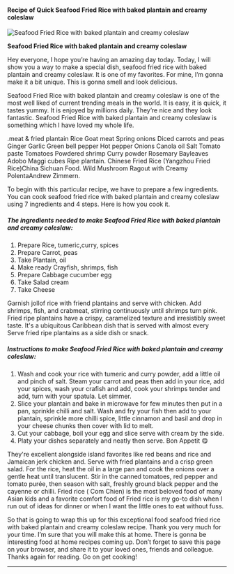             

#### Recipe of Quick Seafood Fried Rice with baked plantain and creamy coleslaw

![Seafood Fried Rice with baked plantain and creamy coleslaw](https://img-global.cpcdn.com/recipes/4826dd3a7fef2124/751x532cq70/seafood-fried-rice-with-baked-plantain-and-creamy-coleslaw-recipe-main-photo.jpg)

**Seafood Fried Rice with baked plantain and creamy coleslaw**

Hey everyone, I hope you’re having an amazing day today. Today, I will show you a way to make a special dish, seafood fried rice with baked plantain and creamy coleslaw. It is one of my favorites. For mine, I’m gonna make it a bit unique. This is gonna smell and look delicious.

Seafood Fried Rice with baked plantain and creamy coleslaw is one of the most well liked of current trending meals in the world. It is easy, it is quick, it tastes yummy. It is enjoyed by millions daily. They’re nice and they look fantastic. Seafood Fried Rice with baked plantain and creamy coleslaw is something which I have loved my whole life.

.meat & fried plantain Rice Goat meat Spring onions Diced carrots and peas Ginger Garlic Green bell pepper Hot pepper Onions Canola oil Salt Tomato paste Tomatoes Powdered shrimp Curry powder Rosemary Bayleaves Adobo Maggi cubes Ripe plantain. Chinese Fried Rice (Yangzhou Fried Rice)China Sichuan Food. Wild Mushroom Ragout with Creamy PolentaAndrew Zimmern.

To begin with this particular recipe, we have to prepare a few ingredients. You can cook seafood fried rice with baked plantain and creamy coleslaw using 7 ingredients and 4 steps. Here is how you cook it.

##### The ingredients needed to make Seafood Fried Rice with baked plantain and creamy coleslaw:

1.  Prepare Rice, tumeric,curry, spices
2.  Prepare Carrot, peas
3.  Take Plantain, oil
4.  Make ready Crayfish, shrimps, fish
5.  Prepare Cabbage cucumber egg
6.  Take Salad cream
7.  Take Cheese

Garnish jollof rice with friend plantains and serve with chicken. Add shrimps, fish, and crabmeat, stirring continuously until shrimps turn pink. Fried ripe plantains have a crispy, caramelized texture and irresistibly sweet taste. It's a ubiquitous Caribbean dish that is served with almost every Serve fried ripe plantains as a side dish or snack.

##### Instructions to make Seafood Fried Rice with baked plantain and creamy coleslaw:

1.  Wash and cook your rice with tumeric and curry powder, add a little oil and pinch of salt. Steam your carrot and peas then add in your rice, add your spices, wash your crafish and add, cook your shrimps tender and add, turn with your spatula. Let simmer.
2.  Slice your plantain and bake in microwave for few minutes then put in a pan, sprinkle chilli and salt. Wash and fry your fish then add to your plantain, sprinkle more chilli spice, little cinnamon and basil and drop in your cheese chunks then cover with lid to melt.
3.  Cut your cabbage, boil your egg and slice serve with cream by the side.
4.  Platy your dishes separately and neatly then serve. Bon Appetit 😋

They're excellent alongside island favorites like red beans and rice and Jamaican jerk chicken and. Serve with fried plantains and a crisp green salad. For the rice, heat the oil in a large pan and cook the onions over a gentle heat until translucent. Stir in the canned tomatoes, red pepper and tomato purée, then season with salt, freshly ground black pepper and the cayenne or chilli. Fried rice ( Com Chien) is the most beloved food of many Asian kids and a favorite comfort food of Fried rice is my go-to dish when I run out of ideas for dinner or when I want the little ones to eat without fuss.

So that is going to wrap this up for this exceptional food seafood fried rice with baked plantain and creamy coleslaw recipe. Thank you very much for your time. I’m sure that you will make this at home. There is gonna be interesting food at home recipes coming up. Don’t forget to save this page on your browser, and share it to your loved ones, friends and colleague. Thanks again for reading. Go on get cooking!

* * *